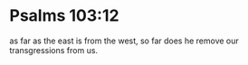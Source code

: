 # Psalms 103:12

as far as the east is from the west, so far does he remove our transgressions from us.
